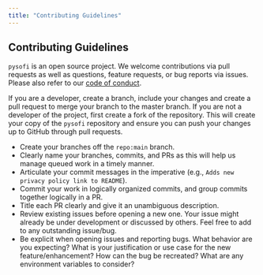 ```yaml
---
title: "Contributing Guidelines"
---
```


## Contributing Guidelines

`pysofi` is an open source project. We welcome contributions via pull requests as well as questions, 
feature requests, or bug reports via issues. 
Please also refer to our 
[code of conduct](https://github.com/xiyuyi-at-LLNL/pysofi/master/CODE_OF_CONDUCT.md).

If you are a developer, create a branch, include your changes and create a pull request to merge your branch to the master branch. 
If you are not a developer of the project, first create a fork of the repository. This will create your copy of the `pysofi` repository 
and ensure you can push your changes up to GitHub through pull requests.

* Create your branches off the `repo:main` branch.
* Clearly name your branches, commits, and PRs as this will help us manage queued work in a timely manner.
* Articulate your commit messages in the imperative (e.g., `Adds new privacy policy link to README`).
* Commit your work in logically organized commits, and group commits together logically in a PR.
* Title each PR clearly and give it an unambiguous description.
* Review existing issues before opening a new one. Your issue might already be under development or 
discussed by others. Feel free to add to any outstanding issue/bug.
* Be explicit when opening issues and reporting bugs. What behavior are you expecting? 
What is your justification or use case for the new feature/enhancement? How can the bug be recreated? What are any environment variables to consider?
